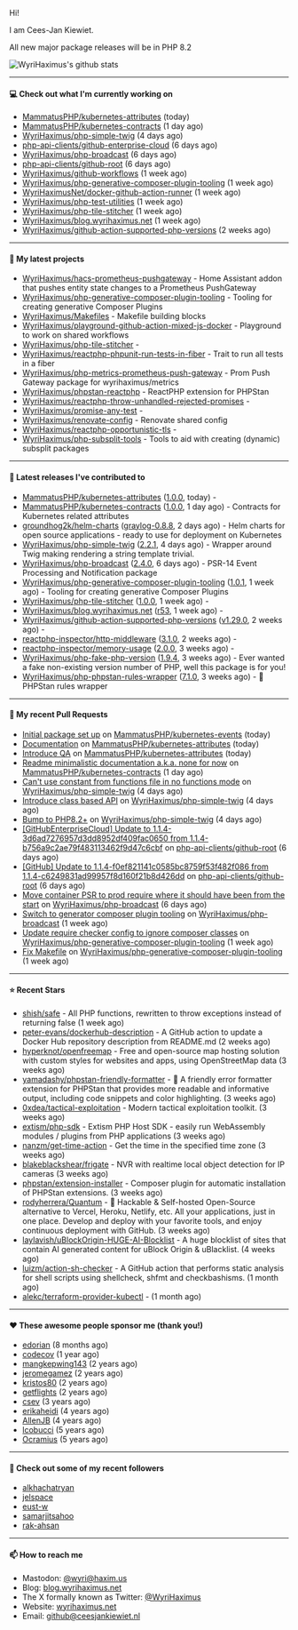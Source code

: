 Hi!

I am Cees-Jan Kiewiet.

All new major package releases will be in PHP 8.2

![WyriHaximus's github stats](https://github-readme-stats.vercel.app/api?username=WyriHaximus&show_icons=true)

---

#### 💻 Check out what I'm currently working on

- [MammatusPHP/kubernetes-attributes](https://github.com/MammatusPHP/kubernetes-attributes) (today)
- [MammatusPHP/kubernetes-contracts](https://github.com/MammatusPHP/kubernetes-contracts) (1 day ago)
- [WyriHaximus/php-simple-twig](https://github.com/WyriHaximus/php-simple-twig) (4 days ago)
- [php-api-clients/github-enterprise-cloud](https://github.com/php-api-clients/github-enterprise-cloud) (6 days ago)
- [WyriHaximus/php-broadcast](https://github.com/WyriHaximus/php-broadcast) (6 days ago)
- [php-api-clients/github-root](https://github.com/php-api-clients/github-root) (6 days ago)
- [WyriHaximus/github-workflows](https://github.com/WyriHaximus/github-workflows) (1 week ago)
- [WyriHaximus/php-generative-composer-plugin-tooling](https://github.com/WyriHaximus/php-generative-composer-plugin-tooling) (1 week ago)
- [WyriHaximusNet/docker-github-action-runner](https://github.com/WyriHaximusNet/docker-github-action-runner) (1 week ago)
- [WyriHaximus/php-test-utilities](https://github.com/WyriHaximus/php-test-utilities) (1 week ago)
- [WyriHaximus/php-tile-stitcher](https://github.com/WyriHaximus/php-tile-stitcher) (1 week ago)
- [WyriHaximus/blog.wyrihaximus.net](https://github.com/WyriHaximus/blog.wyrihaximus.net) (1 week ago)
- [WyriHaximus/github-action-supported-php-versions](https://github.com/WyriHaximus/github-action-supported-php-versions) (2 weeks ago)

---

#### 🌱 My latest projects

- [WyriHaximus/hacs-prometheus-pushgateway](https://github.com/WyriHaximus/hacs-prometheus-pushgateway) - Home Assistant addon that pushes entity state changes to a Prometheus PushGateway
- [WyriHaximus/php-generative-composer-plugin-tooling](https://github.com/WyriHaximus/php-generative-composer-plugin-tooling) - Tooling for creating generative Composer Plugins
- [WyriHaximus/Makefiles](https://github.com/WyriHaximus/Makefiles) - Makefile building blocks
- [WyriHaximus/playground-github-action-mixed-js-docker](https://github.com/WyriHaximus/playground-github-action-mixed-js-docker) - Playground to work on shared workflows
- [WyriHaximus/php-tile-stitcher](https://github.com/WyriHaximus/php-tile-stitcher) - 
- [WyriHaximus/reactphp-phpunit-run-tests-in-fiber](https://github.com/WyriHaximus/reactphp-phpunit-run-tests-in-fiber) - Trait to run all tests in a fiber
- [WyriHaximus/php-metrics-prometheus-push-gateway](https://github.com/WyriHaximus/php-metrics-prometheus-push-gateway) - Prom Push Gateway package for wyrihaximus/metrics
- [WyriHaximus/phpstan-reactphp](https://github.com/WyriHaximus/phpstan-reactphp) - ReactPHP extension for PHPStan
- [WyriHaximus/reactphp-throw-unhandled-rejected-promises](https://github.com/WyriHaximus/reactphp-throw-unhandled-rejected-promises) - 
- [WyriHaximus/promise-any-test](https://github.com/WyriHaximus/promise-any-test) - 
- [WyriHaximus/renovate-config](https://github.com/WyriHaximus/renovate-config) - Renovate shared config
- [WyriHaximus/reactphp-opportunistic-tls](https://github.com/WyriHaximus/reactphp-opportunistic-tls) - 
- [WyriHaximus/php-subsplit-tools](https://github.com/WyriHaximus/php-subsplit-tools) - Tools to aid with creating (dynamic) subsplit packages

---

#### 🔭 Latest releases I've contributed to

- [MammatusPHP/kubernetes-attributes](https://github.com/MammatusPHP/kubernetes-attributes) ([1.0.0](https://github.com/MammatusPHP/kubernetes-attributes/releases/tag/1.0.0), today) - 
- [MammatusPHP/kubernetes-contracts](https://github.com/MammatusPHP/kubernetes-contracts) ([1.0.0](https://github.com/MammatusPHP/kubernetes-contracts/releases/tag/1.0.0), 1 day ago) - Contracts for Kubernetes related attributes
- [groundhog2k/helm-charts](https://github.com/groundhog2k/helm-charts) ([graylog-0.8.8](https://github.com/groundhog2k/helm-charts/releases/tag/graylog-0.8.8), 2 days ago) - Helm charts for open source applications - ready to use for deployment on Kubernetes
- [WyriHaximus/php-simple-twig](https://github.com/WyriHaximus/php-simple-twig) ([2.2.1](https://github.com/WyriHaximus/php-simple-twig/releases/tag/2.2.1), 4 days ago) - Wrapper around Twig making rendering a string template trivial.
- [WyriHaximus/php-broadcast](https://github.com/WyriHaximus/php-broadcast) ([2.4.0](https://github.com/WyriHaximus/php-broadcast/releases/tag/2.4.0), 6 days ago) - PSR-14 Event Processing and Notification package
- [WyriHaximus/php-generative-composer-plugin-tooling](https://github.com/WyriHaximus/php-generative-composer-plugin-tooling) ([1.0.1](https://github.com/WyriHaximus/php-generative-composer-plugin-tooling/releases/tag/1.0.1), 1 week ago) - Tooling for creating generative Composer Plugins
- [WyriHaximus/php-tile-stitcher](https://github.com/WyriHaximus/php-tile-stitcher) ([1.0.0](https://github.com/WyriHaximus/php-tile-stitcher/releases/tag/1.0.0), 1 week ago) - 
- [WyriHaximus/blog.wyrihaximus.net](https://github.com/WyriHaximus/blog.wyrihaximus.net) ([r53](https://github.com/WyriHaximus/blog.wyrihaximus.net/releases/tag/r53), 1 week ago) - 
- [WyriHaximus/github-action-supported-php-versions](https://github.com/WyriHaximus/github-action-supported-php-versions) ([v1.29.0](https://github.com/WyriHaximus/github-action-supported-php-versions/releases/tag/v1.29.0), 2 weeks ago) - 
- [reactphp-inspector/http-middleware](https://github.com/reactphp-inspector/http-middleware) ([3.1.0](https://github.com/reactphp-inspector/http-middleware/releases/tag/3.1.0), 2 weeks ago) - 
- [reactphp-inspector/memory-usage](https://github.com/reactphp-inspector/memory-usage) ([2.0.0](https://github.com/reactphp-inspector/memory-usage/releases/tag/2.0.0), 3 weeks ago) - 
- [WyriHaximus/php-fake-php-version](https://github.com/WyriHaximus/php-fake-php-version) ([1.9.4](https://github.com/WyriHaximus/php-fake-php-version/releases/tag/1.9.4), 3 weeks ago) - Ever wanted a fake non-existing version number of PHP, well this package is for you!
- [WyriHaximus/php-phpstan-rules-wrapper](https://github.com/WyriHaximus/php-phpstan-rules-wrapper) ([7.1.0](https://github.com/WyriHaximus/php-phpstan-rules-wrapper/releases/tag/7.1.0), 3 weeks ago) - 🌯 PHPStan rules wrapper

---

#### 🔨 My recent Pull Requests

- [Initial package set up](https://github.com/MammatusPHP/kubernetes-events/pull/1) on [MammatusPHP/kubernetes-events](https://github.com/MammatusPHP/kubernetes-events) (today)
- [Documentation](https://github.com/MammatusPHP/kubernetes-attributes/pull/4) on [MammatusPHP/kubernetes-attributes](https://github.com/MammatusPHP/kubernetes-attributes) (today)
- [Introduce QA](https://github.com/MammatusPHP/kubernetes-attributes/pull/2) on [MammatusPHP/kubernetes-attributes](https://github.com/MammatusPHP/kubernetes-attributes) (today)
- [Readme minimalistic documentation a.k.a. none for now](https://github.com/MammatusPHP/kubernetes-contracts/pull/2) on [MammatusPHP/kubernetes-contracts](https://github.com/MammatusPHP/kubernetes-contracts) (1 day ago)
- [Can&#39;t use constant from functions file in no functions mode](https://github.com/WyriHaximus/php-simple-twig/pull/73) on [WyriHaximus/php-simple-twig](https://github.com/WyriHaximus/php-simple-twig) (4 days ago)
- [Introduce class based API](https://github.com/WyriHaximus/php-simple-twig/pull/72) on [WyriHaximus/php-simple-twig](https://github.com/WyriHaximus/php-simple-twig) (4 days ago)
- [Bump to PHP8.2&#43;](https://github.com/WyriHaximus/php-simple-twig/pull/71) on [WyriHaximus/php-simple-twig](https://github.com/WyriHaximus/php-simple-twig) (4 days ago)
- [[GitHubEnterpriseCloud] Update to 1.1.4-3d6ad7276957d3dd8952df409fac0650 from 1.1.4-b756a9c2ae79f483113462f9d47c6cbf](https://github.com/php-api-clients/github-root/pull/1314) on [php-api-clients/github-root](https://github.com/php-api-clients/github-root) (6 days ago)
- [[GitHub] Update to 1.1.4-f0ef821141c0585bc8759f53f482f086 from 1.1.4-c6249831ad99957f8d160f21b8d426dd](https://github.com/php-api-clients/github-root/pull/1313) on [php-api-clients/github-root](https://github.com/php-api-clients/github-root) (6 days ago)
- [Move container PSR to prod require where it should have been from the start](https://github.com/WyriHaximus/php-broadcast/pull/286) on [WyriHaximus/php-broadcast](https://github.com/WyriHaximus/php-broadcast) (6 days ago)
- [Switch to generator composer plugin tooling](https://github.com/WyriHaximus/php-broadcast/pull/285) on [WyriHaximus/php-broadcast](https://github.com/WyriHaximus/php-broadcast) (1 week ago)
- [Update require checker config to ignore composer classes](https://github.com/WyriHaximus/php-generative-composer-plugin-tooling/pull/16) on [WyriHaximus/php-generative-composer-plugin-tooling](https://github.com/WyriHaximus/php-generative-composer-plugin-tooling) (1 week ago)
- [Fix Makefile](https://github.com/WyriHaximus/php-generative-composer-plugin-tooling/pull/15) on [WyriHaximus/php-generative-composer-plugin-tooling](https://github.com/WyriHaximus/php-generative-composer-plugin-tooling) (1 week ago)

---

#### ⭐ Recent Stars

- [shish/safe](https://github.com/shish/safe) - All PHP functions, rewritten to throw exceptions instead of returning false (1 week ago)
- [peter-evans/dockerhub-description](https://github.com/peter-evans/dockerhub-description) - A GitHub action to update a Docker Hub repository description from README.md (2 weeks ago)
- [hyperknot/openfreemap](https://github.com/hyperknot/openfreemap) - Free and open-source map hosting solution with custom styles for websites and apps, using OpenStreetMap data (3 weeks ago)
- [yamadashy/phpstan-friendly-formatter](https://github.com/yamadashy/phpstan-friendly-formatter) - 🤝 A friendly error formatter extension for PHPStan that provides more readable and informative output, including code snippets and color highlighting. (3 weeks ago)
- [0xdea/tactical-exploitation](https://github.com/0xdea/tactical-exploitation) - Modern tactical exploitation toolkit. (3 weeks ago)
- [extism/php-sdk](https://github.com/extism/php-sdk) - Extism PHP Host SDK - easily run WebAssembly modules / plugins from PHP applications (3 weeks ago)
- [nanzm/get-time-action](https://github.com/nanzm/get-time-action) - Get the time in the specified time zone (3 weeks ago)
- [blakeblackshear/frigate](https://github.com/blakeblackshear/frigate) - NVR with realtime local object detection for IP cameras (3 weeks ago)
- [phpstan/extension-installer](https://github.com/phpstan/extension-installer) - Composer plugin for automatic installation of PHPStan extensions. (3 weeks ago)
- [rodyherrera/Quantum](https://github.com/rodyherrera/Quantum) - 🚀 Hackable &amp; Self-hosted Open-Source alternative to Vercel, Heroku, Netlify, etc. All your applications, just in one place. Develop and deploy with your favorite tools, and enjoy continuous deployment with GitHub.  (3 weeks ago)
- [laylavish/uBlockOrigin-HUGE-AI-Blocklist](https://github.com/laylavish/uBlockOrigin-HUGE-AI-Blocklist) - A huge blocklist of sites that contain AI generated content for uBlock Origin &amp; uBlacklist. (4 weeks ago)
- [luizm/action-sh-checker](https://github.com/luizm/action-sh-checker) - A GitHub action that performs static analysis for shell scripts using shellcheck, shfmt and checkbashisms. (1 month ago)
- [alekc/terraform-provider-kubectl](https://github.com/alekc/terraform-provider-kubectl) -  (1 month ago)

---

#### ❤️ These awesome people sponsor me (thank you!)

- [edorian](https://github.com/edorian) (8 months ago)
- [codecov](https://github.com/codecov) (1 year ago)
- [mangkepwing143](https://github.com/mangkepwing143) (2 years ago)
- [jeromegamez](https://github.com/jeromegamez) (2 years ago)
- [kristos80](https://github.com/kristos80) (2 years ago)
- [getflights](https://github.com/getflights) (2 years ago)
- [csev](https://github.com/csev) (3 years ago)
- [erikaheidi](https://github.com/erikaheidi) (4 years ago)
- [AllenJB](https://github.com/AllenJB) (4 years ago)
- [lcobucci](https://github.com/lcobucci) (5 years ago)
- [Ocramius](https://github.com/Ocramius) (5 years ago)

---

#### 👯 Check out some of my recent followers

- [alkhachatryan](https://github.com/alkhachatryan)
- [jelspace](https://github.com/jelspace)
- [eust-w](https://github.com/eust-w)
- [samarjitsahoo](https://github.com/samarjitsahoo)
- [rak-ahsan](https://github.com/rak-ahsan)

---

#### 📫 How to reach me

- Mastodon: [@wyri@haxim.us](https://toot-toot.wyrihaxim.us/@wyri)
- Blog: [blog.wyrihaximus.net](https://blog.wyrihaximus.net/)
- The X formally known as Twitter: [@WyriHaximus](https://twitter.com/WyriHaximus)
- Website: [wyrihaximus.net](https://wyrihaximus.net/)
- Email: [github@ceesjankiewiet.nl](mailto:github@ceesjankiewiet.nl)
